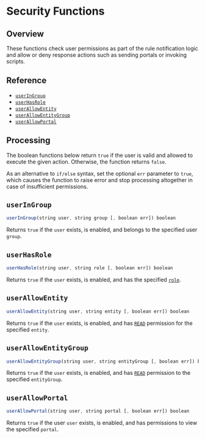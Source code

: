 # Security Functions

## Overview

These functions check user permissions as part of the rule notification logic and allow or deny response actions such as sending portals or invoking scripts.

## Reference

* [`userInGroup`](#useringroup)
* [`userHasRole`](#userhasrole)
* [`userAllowEntity`](#userallowentity)
* [`userAllowEntityGroup`](#userallowentitygroup)
* [`userAllowPortal`](#userallowportal)

## Processing

The boolean functions below return `true` if the user is valid and allowed to execute the given action. Otherwise, the function returns `false`.

As an alternative to `if/else` syntax, set the optional `err` parameter to `true`, which causes the function to raise error and stop processing altogether in case of insufficient permissions.

## `userInGroup`

```javascript
userInGroup(string user, string group [, boolean err]) boolean
```

Returns `true` if the `user` exists, is enabled, and belongs to the specified user `group`.

## `userHasRole`

```javascript
userHasRole(string user, string role [, boolean err]) boolean
```

Returns `true` if the `user` exists, is enabled, and has the specified [`role`](../administration/user-authorization.md#role-based-access-control).

## `userAllowEntity`

```javascript
userAllowEntity(string user, string entity [, boolean err]) boolean
```

Returns `true` if the `user` exists, is enabled, and has [`READ`](../administration/user-authorization.md#entity-permissions) permission for the specified `entity`.

## `userAllowEntityGroup`

```javascript
userAllowEntityGroup(string user, string entityGroup [, boolean err]) boolean
```

Returns `true` if the `user` exists, is enabled, and has [`READ`](../administration/user-authorization.md#entity-permissions) permission to the specified `entityGroup`.

## `userAllowPortal`

```javascript
userAllowPortal(string user, string portal [, boolean err]) boolean
```

Returns `true` if the user `user` exists, is enabled, and has permissions to view the specified `portal`.
